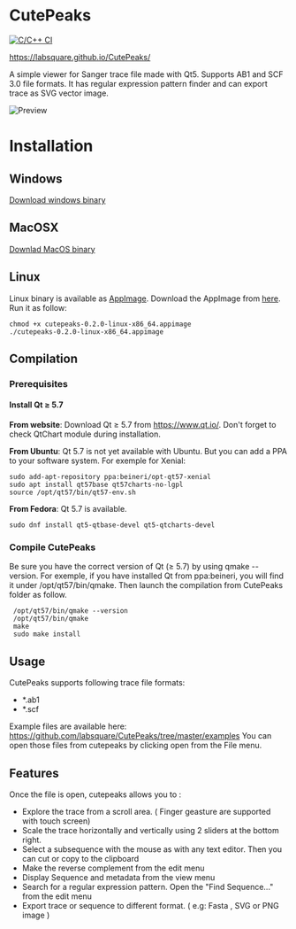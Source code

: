 # CutePeaks

[![C/C++ CI](https://github.com/labsquare/CutePeaks/actions/workflows/c-cpp.yml/badge.svg)](https://github.com/labsquare/CutePeaks/actions/workflows/c-cpp.yml)

https://labsquare.github.io/CutePeaks/

A simple viewer for Sanger trace file made with Qt5.
Supports AB1 and SCF 3.0 file formats.
It has regular expression pattern finder and can export trace as SVG vector image.

![Preview](https://raw.githubusercontent.com/labsquare/CutePeaks/master/cutepeaks.gif)


# Installation
## Windows 
[Download windows binary](https://github.com/labsquare/CutePeaks/releases/download/0.2.3/CutePeaks-win32.exe)

## MacOSX 
[Downlad MacOS binary](https://github.com/labsquare/CutePeaks/releases/download/0.2.3/cutepeaks-macos.dmg)

## Linux
Linux binary is available as [AppImage](http://appimage.org/).
Download the AppImage from [here](https://github.com/labsquare/CutePeaks/releases).
Run it as follow:


    chmod +x cutepeaks-0.2.0-linux-x86_64.appimage
    ./cutepeaks-0.2.0-linux-x86_64.appimage


## Compilation
### Prerequisites
#### Install Qt ≥ 5.7

**From website**: Download Qt ≥ 5.7 from https://www.qt.io/.
Don't forget to check QtChart module during installation.

**From Ubuntu**: Qt 5.7 is not yet available with Ubuntu. But you can add a PPA to your software system.
For exemple for Xenial:

    sudo add-apt-repository ppa:beineri/opt-qt57-xenial
    sudo apt install qt57base qt57charts-no-lgpl
    source /opt/qt57/bin/qt57-env.sh

**From Fedora**: Qt 5.7 is available.

    sudo dnf install qt5-qtbase-devel qt5-qtcharts-devel

### Compile CutePeaks
Be sure you have the correct version of Qt (≥ 5.7) by using qmake --version. For exemple, if you have installed Qt from ppa:beineri, you will find it under /opt/qt57/bin/qmake. Then launch the compilation from CutePeaks folder as follow.

     /opt/qt57/bin/qmake --version
     /opt/qt57/bin/qmake
     make
     sudo make install

## Usage
CutePeaks supports following trace file formats:

- *.ab1
- *.scf

Example files are available here: 
https://github.com/labsquare/CutePeaks/tree/master/examples
You can open those files from cutepeaks by clicking open from the File menu.

## Features 
Once the file is open, cutepeaks allows you to : 
- Explore the trace from a scroll area. ( Finger geasture are supported with touch screen) 
- Scale the trace horizontally and vertically using 2 sliders at the bottom right.
- Select a subsequence with the mouse as with any text editor. Then you can cut or copy to the clipboard
- Make the reverse complement from the edit menu
- Display Sequence and metadata from the view menu
- Search for a regular expression pattern. Open the "Find Sequence..." from the edit menu
- Export trace or sequence to different format. ( e.g: Fasta , SVG or PNG image ) 





